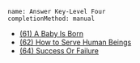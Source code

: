 ```ngMeta
name: Answer Key-Level Four 
completionMethod: manual
```

* [(61) A Baby Is Born](https://drive.google.com/open?id=1tmcXEya-lCa-5Pj3rr2P7_viczynJw-_8ow1Zf51S_w)
* [(62) How to Serve Human Beings](https://drive.google.com/open?id=1b1iEXqEvO-yloN2QxRne3hne_BSEsg6A_MwoiEC5sGQ)
* [(64) Success Or Failure](https://drive.google.com/open?id=1IcS5II5pm3-ZuBbIzIw10a8lqFMJ7OtXq4CTwHlMAzc)
